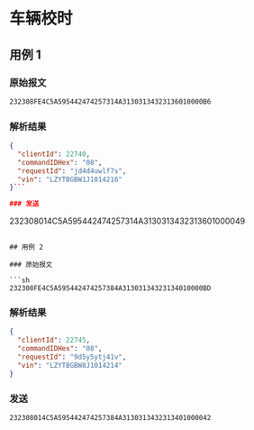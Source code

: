 # 车辆校时

## 用例 1

### 原始报文

```sh
232308FE4C5A595442474257314A31303134323136010000B6
```

### 解析结果

```json
{
  "clientId": 22740,
  "commandIDHex": "08",
  "requestId": "jd4d4uwlf7s",
  "vin": "LZYTBGBW1J1014216"
}```

### 发送

```
232308014C5A595442474257314A3130313432313601000049
```

## 用例 2

### 原始报文

```sh
232308FE4C5A595442474257384A31303134323134010000BD
```

### 解析结果

```json
{
  "clientId": 22745,
  "commandIDHex": "08",
  "requestId": "9d5y5ytj41v",
  "vin": "LZYTBGBW8J1014214"
}
```

### 发送

```
232308014C5A595442474257384A3130313432313401000042
```
